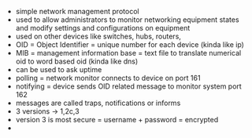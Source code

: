 - simple network management protocol
- used to allow administrators to  monitor networking equipment states and modify settings and configurations on equipment
- used on other devices like switches, hubs, routers, 
- OID = Object Identifier = unique number for each device (kinda like ip)
- MIB = management information base = text file to translate numerical oid to word based oid (kinda like dns)
- can be used to ask uptime 
- polling = network monitor connects to device on port 161
- notifying = device sends OID related message to monitor system port 162
- messages are called traps, notifications or informs
- 3 versions -> 1,2c,3 
- version 3 is most secure = username + password = encrypted
- 
